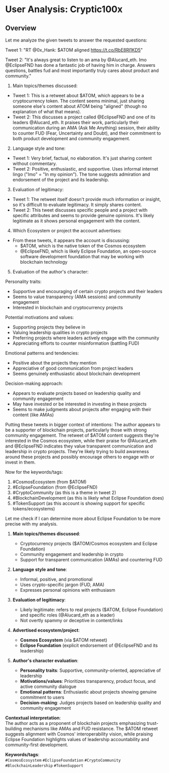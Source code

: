 # User Analysis: Cryptic100x

## Overview

<think>
Let me analyze the given tweets to answer the requested questions:

Tweet 1:
"RT @0x_Hank: $ATOM aligned https://t.co/RbE8Rl1KD5"

Tweet 2:
"It's always great to listen to an ama by @Alucard_eth. Imo @EclipseFND has done a fantastic job of having him in charge. Answers questions, battles fud and most importantly truly cares about product and community."

1. Main topics/themes discussed:
- Tweet 1: This is a retweet about $ATOM, which appears to be a cryptocurrency token. The content seems minimal, just sharing someone else's content about ATOM being "aligned" (though no explanation of what that means).
- Tweet 2: This discusses a project called @EclipseFND and one of its leaders @Alucard_eth. It praises their work, particularly their communication during an AMA (Ask Me Anything) session, their ability to counter FUD (Fear, Uncertainty and Doubt), and their commitment to both product development and community engagement.

2. Language style and tone:
- Tweet 1: Very brief, factual, no elaboration. It's just sharing content without commentary.
- Tweet 2: Positive, enthusiastic, and supportive. Uses informal internet lingo ("Imo" = "In my opinion"). The tone suggests admiration and endorsement of the project and its leadership.

3. Evaluation of legitimacy:
- Tweet 1: The retweet itself doesn't provide much information or insight, so it's difficult to evaluate legitimacy. It simply shares content.
- Tweet 2: This tweet discusses specific people and a project with specific attributes and seems to provide genuine opinions. It's likely legitimate as it shows personal engagement with the content.

4. Which Ecosystem or project the account advertises:
- From these tweets, it appears the account is discussing:
  - $ATOM, which is the native token of the Cosmos ecosystem
  - @EclipseFND, which is likely Eclipse Foundation, an open-source software development foundation that may be working with blockchain technology

5. Evaluation of the author's character:

Personality traits:
- Supportive and encouraging of certain crypto projects and their leaders
- Seems to value transparency (AMA sessions) and community engagement
- Interested in blockchain and cryptocurrency projects

Potential motivations and values:
- Supporting projects they believe in
- Valuing leadership qualities in crypto projects
- Preferring projects where leaders actively engage with the community
- Appreciating efforts to counter misinformation (battling FUD)

Emotional patterns and tendencies:
- Positive about the projects they mention
- Appreciative of good communication from project leaders
- Seems genuinely enthusiastic about blockchain development

Decision-making approach:
- Appears to evaluate projects based on leadership quality and community engagement
- May have invested or be interested in investing in these projects
- Seems to make judgments about projects after engaging with their content (like AMAs)

Putting these tweets in bigger context of intentions:
The author appears to be a supporter of blockchain projects, particularly those with strong community engagement. The retweet of $ATOM content suggests they're interested in the Cosmos ecosystem, while their praise for @Alucard_eth and @EclipseFND indicates they value transparent communication and leadership in crypto projects. They're likely trying to build awareness around these projects and possibly encourage others to engage with or invest in them.

Now for the keywords/tags:
1. #CosmosEcosystem (from $ATOM)
2. #EclipseFoundation (from @EclipseFND)
3. #CryptoCommunity (as this is a theme in tweet 2)
4. #BlockchainDevelopment (as this is likely what Eclipse Foundation does)
5. #TokenSupport (as this account is showing support for specific tokens/ecosystems)

Let me check if I can determine more about Eclipse Foundation to be more precise with my analysis.
</think>

1. **Main topics/themes discussed**:
   - Cryptocurrency projects ($ATOM/Cosmos ecosystem and Eclipse Foundation)
   - Community engagement and leadership in crypto
   - Support for transparent communication (AMAs) and countering FUD

2. **Language style and tone**:
   - Informal, positive, and promotional
   - Uses crypto-specific jargon (FUD, AMA)
   - Expresses personal opinions with enthusiasm

3. **Evaluation of legitimacy**:
   - Likely legitimate: refers to real projects ($ATOM, Eclipse Foundation) and specific roles (@Alucard_eth as a leader)
   - Not overtly spammy or deceptive in content/links

4. **Advertised ecosystem/project**:
   - **Cosmos Ecosystem** (via $ATOM retweet)
   - **Eclipse Foundation** (explicit endorsement of @EclipseFND and its leadership)

5. **Author's character evaluation**:
   - **Personality traits**: Supportive, community-oriented, appreciative of leadership
   - **Motivations/values**: Prioritizes transparency, product focus, and active community dialogue
   - **Emotional patterns**: Enthusiastic about projects showing genuine commitment to users
   - **Decision-making**: Judges projects based on leadership quality and community engagement

**Contextual interpretation**:  
The author acts as a proponent of blockchain projects emphasizing trust-building mechanisms like AMAs and FUD resistance. The $ATOM retweet suggests alignment with Cosmos' interoperability vision, while praising Eclipse Foundation highlights values of leadership accountability and community-first development.

**Keywords/tags**:  
`#CosmosEcosystem` `#EclipseFoundation` `#CryptoCommunity` `#BlockchainLeadership` `#TokenSupport`